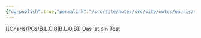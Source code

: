 ```yaml
---
{"dg-publish":true,"permalink":"/src/site/notes/src/site/notes/onaris/temp-home/","tags":["gardenEntry"]}
---
```




[[Onaris/PCs/B.L.O.B\|B.L.O.B]]
Das ist ein Test